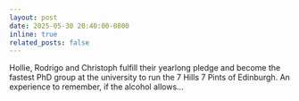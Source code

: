 ```yaml
---
layout: post
date: 2025-05-30 20:40:00-0800
inline: true
related_posts: false
---
```


Hollie, Rodrigo and Christoph fulfill their yearlong pledge and become the fastest PhD group at the university to run 
the 7 Hills 7 Pints of Edinburgh. An experience to remember, if the alcohol allows...
